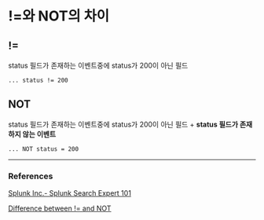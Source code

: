 # !=와 NOT의 차이

## !=
status 필드가 존재하는 이벤트중에 status가 200이 아닌 필드
 
 ```
 ... status != 200
 ```
 
## NOT
status 필드가 존재하는 이벤트중에 status가 200이 아닌 필드 + **status 필드가 존재하지 않는 이벤트**

```
... NOT status = 200
```
---

### References
[Splunk Inc.- Splunk Search Expert 101](https://www.coursera.org/learn/splunk-search-expert-101)  

[Difference between != and NOT](https://docs.splunk.com/Documentation/Splunk/latest/Search/NOTexpressions)